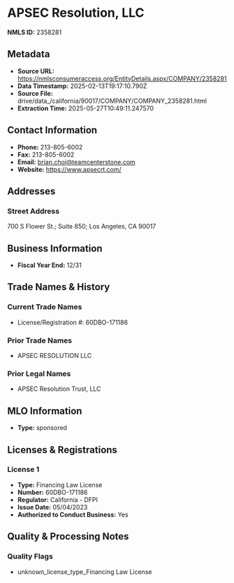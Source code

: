 # APSEC Resolution, LLC

**NMLS ID:** 2358281

## Metadata
- **Source URL:** https://nmlsconsumeraccess.org/EntityDetails.aspx/COMPANY/2358281
- **Data Timestamp:** 2025-02-13T19:17:10.790Z
- **Source File:** drive/data_/california/90017/COMPANY/COMPANY_2358281.html
- **Extraction Time:** 2025-05-27T10:49:11.247570

## Contact Information
- **Phone:** 213-805-6002
- **Fax:** 213-805-6002
- **Email:** brian.choi@teamcenterstone.com
- **Website:** https://www.apsecrt.com/

## Addresses
### Street Address
700 S Flower St.; Suite 850; Los Angeles, CA 90017

## Business Information
- **Fiscal Year End:** 12/31

## Trade Names & History
### Current Trade Names
- License/Registration #: 60DBO-171186

### Prior Trade Names
- APSEC RESOLUTION LLC

### Prior Legal Names
- APSEC Resolution Trust, LLC

## MLO Information
- **Type:** sponsored

## Licenses & Registrations

### License 1
- **Type:** Financing Law License
- **Number:** 60DBO-171186
- **Regulator:** California - DFPI
- **Issue Date:** 05/04/2023
- **Authorized to Conduct Business:** Yes

## Quality & Processing Notes
### Quality Flags
- unknown_license_type_Financing Law License
